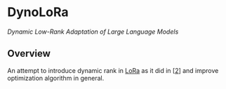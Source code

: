 # DynoLoRa

*Dynamic Low-Rank Adaptation of Large Language Models*

## Overview

An attempt to introduce dynamic rank in [LoRa][1] as it did in \[[2][2]\] and
improve optimization algorithm in general.

[1]: https://arxiv.org/abs/2106.09685
[2]: https://arxiv.org/abs/2205.13571
